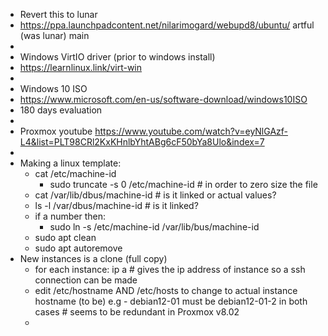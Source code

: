- Revert this to lunar
- https://ppa.launchpadcontent.net/nilarimogard/webupd8/ubuntu/   artful (was lunar) main
-
- Windows VirtIO driver (prior to windows install)
- https://learnlinux.link/virt-win
-
- Windows 10 ISO
- https://www.microsoft.com/en-us/software-download/windows10ISO
- 180 days evaluation
-
- Proxmox  youtube https://www.youtube.com/watch?v=eyNlGAzf-L4&list=PLT98CRl2KxKHnlbYhtABg6cF50bYa8Ulo&index=7
-
- Making a linux template:
	- cat /etc/machine-id
		- sudo truncate -s 0 /etc/machine-id   # in order to zero size the file
	- cat /var/lib/dbus/machine-id   # is it linked or actual values?
	- ls -l /var/dbus/machine-id   # is it linked?
	- if a number then:
		- sudo ln -s /etc/machine-id /var/lib/bus/machine-id
	- sudo apt clean
	- sudo apt autoremove
- New instances is a clone (full copy)
	- for each instance: ip a # gives the ip address of instance so a ssh connection can be made
	- edit /etc/hostname AND /etc/hosts  to change to actual instance hostname (to be) e.g - debian12-01 must be debian12-01-2 in both cases    # seems to be redundant in Proxmox v8.02
	-